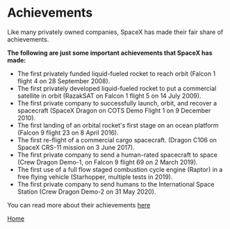 # Achievements

Like many privately owned companies, SpaceX has made their fair share of achievements.

**The following are just some important achievements that SpaceX has made:**

* The first privately funded liquid-fueled rocket to reach orbit (Falcon 1 flight 4 on 28 September 2008).
* The first privately developed liquid-fueled rocket to put a commercial satellite in orbit (RazakSAT on Falcon 1 flight 5 on 14 July 2009).
* The first private company to successfully launch, orbit, and recover a spacecraft (SpaceX Dragon on COTS Demo Flight 1 on 9 December 2010).
* The first landing of an orbital rocket's first stage on an ocean platform (Falcon 9 flight 23 on 8 April 2016).
* The first re-flight of a commercial cargo spacecraft. (Dragon C106 on SpaceX CRS-11 mission on 3 June 2017).
* The first private company to send a human-rated spacecraft to space (Crew Dragon Demo-1, on Falcon 9 flight 69 on 2 March 2019).
* The first use of a full flow staged combustion cycle engine (Raptor) in a free flying vehicle (Starhopper, multiple tests in 2019).
* The first private company to send humans to the International Space Station (Crew Dragon Demo-2 on 31 May 2020).

You can read more about their achievements [here](https://en.wikipedia.org/wiki/SpaceX#Achievements)

[Home](README.md)